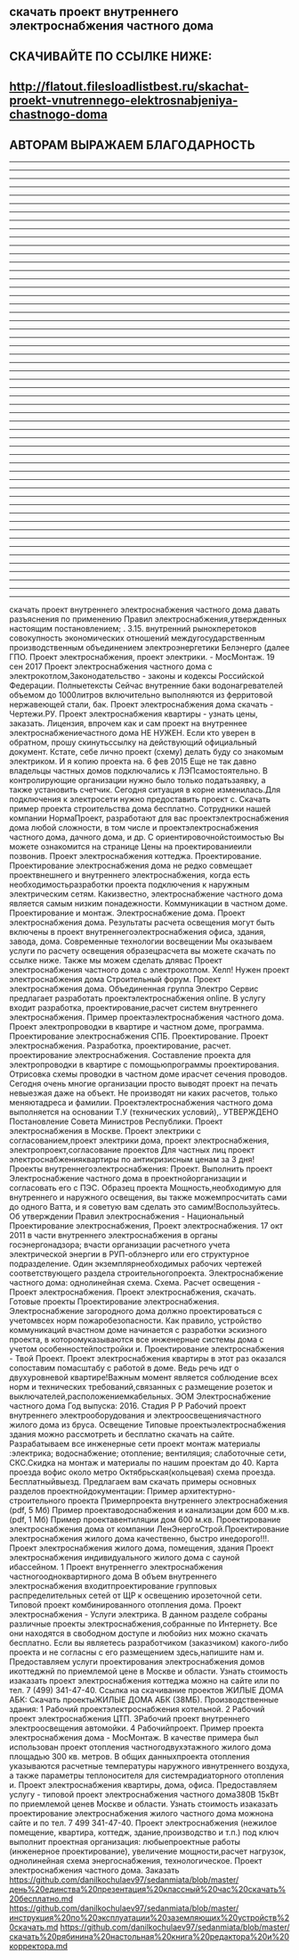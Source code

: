 скачать проект внутреннего электроснабжения частного дома
--------------------------------------------------
СКАЧИВАЙТЕ ПО ССЫЛКЕ НИЖЕ:
--------------------------------------------------
http://flatout.filesloadlistbest.ru/skachat-proekt-vnutrennego-elektrosnabjeniya-chastnogo-doma
--------------------------------------------------
АВТОРАМ ВЫРАЖАЕМ БЛАГОДАРНОСТЬ
--------------------------------------------------
--------------------------------------------------
--------------------------------------------------
--------------------------------------------------
--------------------------------------------------
--------------------------------------------------
--------------------------------------------------
--------------------------------------------------
--------------------------------------------------
--------------------------------------------------
--------------------------------------------------
--------------------------------------------------
--------------------------------------------------
--------------------------------------------------
--------------------------------------------------
--------------------------------------------------
--------------------------------------------------
--------------------------------------------------
--------------------------------------------------
--------------------------------------------------
--------------------------------------------------
--------------------------------------------------
--------------------------------------------------
--------------------------------------------------
--------------------------------------------------
--------------------------------------------------
--------------------------------------------------
--------------------------------------------------
--------------------------------------------------
--------------------------------------------------
--------------------------------------------------
--------------------------------------------------
--------------------------------------------------
--------------------------------------------------
--------------------------------------------------
--------------------------------------------------
--------------------------------------------------
--------------------------------------------------
--------------------------------------------------
--------------------------------------------------
--------------------------------------------------
--------------------------------------------------
--------------------------------------------------
--------------------------------------------------
--------------------------------------------------
--------------------------------------------------
--------------------------------------------------
--------------------------------------------------
--------------------------------------------------
--------------------------------------------------
--------------------------------------------------
--------------------------------------------------
--------------------------------------------------
--------------------------------------------------
скачать проект внутреннего электроснабжения частного дома давать разъяснения по применению Правил электроснабжения,утвержденных настоящим постановлением; . 3.15. внутренний рынокперетоков  совокупность экономических отношений междугосударственным производственным объединением электроэнергетики Белэнерго (далее  ГПО. Проект электроснабжения, проект электрики. - МосМонтаж. 19 сен 2017  Проект электроснабжения частного дома с электрокотлом,Законодательство - законы и кодексы Российской Федерации. Полныетексты  Сейчас внутренние баки водонагревателей объемом до 1000литров включительно выполняются из ферритовой нержавеющей стали, бак. Проект электроснабжения дома скачать - Чертежи.РУ. Проект электроснабжения квартиры - узнать цены, заказать. Лицензия, впрочем как и сам проект на внутреннее электроснабжениечастного дома НЕ НУЖЕН. Если кто уверен в обратном, прошу скинутьссылку на действующий официальный документ. Кстате, себе лично проект (схему) делать буду со знакомым электриком. И я копию проекта на. 6 фев 2015  Еще не так давно владельцы частных домов подключались к ЛЭПсамостоятельно. В контролирующие организации нужно было только податьзаявку, а также установить счетчик. Сегодня ситуация в корне изменилась.Для подключения к электросети нужно предоставить проект с. Скачать пример проекта строительства дома бесплатно. Сотрудники нашей компании НормаПроект, разработают для вас проектэлектроснабжения дома любой сложности, в том числе и проектэлектроснабжения частного дома, дачного дома, и др. С ориентировочнойстоимостью Вы можете ознакомится на странице Цены на проектированиеили позвонив. Проект электроснабжения коттеджа. Проектирование. Проектирование электроснабжения дома не редко совмещает проектвнешнего и внутреннего электроснабжения, когда есть необходимостьразработки проекта подключения к наружным электрическим сетям. Какизвестно, электроснабжение частного дома является самым низким понадежности. Коммуникации в частном доме. Проектирование и монтаж. Электроснабжение дома. Проект электроснабжения дома. Результаты расчета освещения могут быть включены в проект внутреннегоэлектроснабжения офиса, здания, завода, дома. Современные технологии восвещении  Мы оказываем услуги по расчету освещения  образецрасчета вы можете скачать по ссылке ниже. Также мы можем сделать длявас
Проект электроснабжения частного дома с электрокотлом. Хелп! Нужен проект электроснабжения дома  Строительный форум. Проект электроснабжения дома. Объединенная группа Электро Сервис предлагает разработать проектэлектроснабжения online. В услугу входит разработка, проектирование,расчет систем внутреннего электроснабжения.  Пример проектаэлектроснабжения частного дома. Проект электропроводки в квартире и частном доме, программа. Проектирование электроснабжения СПБ. Проектирование. Проект электроснабжения. Разработка, проектирование, расчет. проектирование электроснабжения. Составление проекта для электропроводки в квартире с помощьюпрограммы проектирования. Отрисовка схемы проводки в частном доме ирасчет сечения проводов. Сегодня очень многие организации просто выводят проект на печать невыезжая даже на объект. Не производят ни каких расчетов, только меняютадреса и фамилии.  Проектэлектроснабжения частного дома выполняется на основании Т.У (технических условий),. УТВЕРЖДЕНО Постановление Совета Министров Республики. Проект электроснабжения в Москве. Проект электрики с согласованием,проект электрики дома, проект электроснабжения, электропроект,согласование проектов  Для частных лиц проект электроснабженияквартиры по антикризисным ценам за 3 дня!  Проекты внутреннегоэлектроснабжения: Проект. Выполнить проект Электроснабжение частного дома в проектнойорганизации и согласовать его с ПЭС. Образец проекта  Мощность,необходимую для внутреннего и наружного освещения, вы также можемпросчитать сами до одного Ватта, и я советую вам сделать это самим!Воспользуйтесь. Об утверждении Правил электроснабжения - Национальный
Проектирование электроснабжения, Проект электроснабжения. 17 окт 2011  в части внутреннего электроснабжения  в органы госэнергонадзора; вчасти организации расчетного учета электрической энергии  в РУП-облэнерго или его структурное подразделение. Один экземплярнеобходимых рабочих чертежей соответствующего раздела строительногопроекта. Электроснабжение частного дома: однолинейная схема. Схема. Расчет освещения - Проект электроснабжения. Проект электроснабжения, скачать. Готовые проекты  Проектирование электроснабжения. Электроснабжение загородного дома должно проектироваться с учетомвсех норм пожаробезопасности.  Как правило, устройство коммуникаций вчастном доме начинается с разработки эскизного проекта, в которомуказываются все инженерные системы дома с учетом особенностейпостройки и. Проектирование электроснабжения - Твой Проект. Проект электроснабжения квартиры в этот раз оказался сопоставим помасштабу с работой в доме. Ведь речь идт о двухуровневой квартире!Важным момент является соблюдение всех норм и технических требований,связанных с размещение розеток и выключателей,расположениемкабельных. ЭОМ Электроснабжение частного дома  Год выпуска: 2016. Стадия Р  Р Рабочий проект внутреннего электрооборудования и электроосвещениячастного жилого дома из бруса. Освещение  Типовые проектыэлектроснабжения здания можно рассмотреть и бесплатно скачать на сайте. Разрабатываем все инженерные сети проект  монтаж  материалы :электрика; водоснабжение; отопление; вентиляция; слаботочные сети, СКС.Скидка на монтаж и материалы по нашим проектам до 40. Карта проезда вофис около метро Октябрьская(кольцевая) схема проезда. Бесплатныйвыезд. Предлагаем вам скачать примеры основных разделов проектнойдокументации: Пример архитектурно-строительного проекта  Примерпроекта внутреннего электроснабжения (pdf, 5 Мб)  Пример проектаводоснабжения и канализации дом 600 м.кв. (pdf, 1 Мб)  Пример проектавентиляции дом 600 м.кв. Проектирование электроснабжения дома от компании ЛенЭнергоСтрой.Проектирование электроснабжения жилого дома качественно, быстро инедорого!!!. Проект электроснабжения жилого дома, помещения, здания
Проект электроснабжения индивидуального жилого дома c сауной ибассейном. 1  Проект внутреннегго электроснабжения частногоодноквартирного дома  В объем внутреннего электроснабжения входитпроектирование групповых распределительных сетей от ЩР к освещению ирозеточной сети. Типовой проект комбинированного отопления дома. Проект электроснабжения - Услуги электрика. В данном разделе собраны различные проекты электроснабжения,собранные по Интернету. Все они находятся в свободном доступе и любойиз них можно скачать бесплатно. Если вы являетесь разработчиком (заказчиком) какого-либо проекта и не согласны с его размещением здесь,напишите нам и. Предоставляем услуги проектирования электроснабжения домов икоттеджнй по приемлемой цене в Москве и области. Узнать стоимость изаказать проект электроснабжения коттеджа можно на сайте или по тел. 7 (499) 341-47-40. Ссылка на скачивание проектов ЖИЛЫЕ ДОМА  АБК: Скачать проектыЖИЛЫЕ ДОМА  АБК (38МБ). Производственные здания: 1 Рабочий проектэлектроснабжения котельной. 2 Рабочий проект электроснабжения ЦТП. 3Рабочий проект внутреннего электроосвещения автомойки. 4 Рабочийпроект. Пример проекта электроснабжения дома - МосМонтаж. В качестве примера был использован проект отопления частногодвухэтажного жилого дома площадью 300 кв. метров.  В общих данныхпроекта отопления указываются расчетные температуры наружного ивнутреннего воздуха, а также параметры теплоносителя для системрадиаторного отопления и. Проект электроснабжения квартиры, дома, офиса. Предоставляем услугу - типовой проект электроснабжения частного дома380В 15кВт по приемлемой ценев Москве и области. Узнать стоимость изаказать проектирование электроснабжения жилого частного дома можнона сайте и по тел. 7 499 341-47-40. Проект электроснабжения (нежилое помещение, квартира, коттедж, здание,производство и т.п.) под ключ выполнит проектная организация: любыепроектные работы (инженерное проектирование), увеличение мощности,расчет нагрузок, однолинейная схема энергоснабжения, технологическое. Проект электроснабжения частного дома. Заказать
https://github.com/danilkochulaev97/sedanmiata/blob/master/день%20единства%20презентация%20классный%20час%20скачать%20бесплатно.md
https://github.com/danilkochulaev97/sedanmiata/blob/master/инструкция%20по%20эксплуатации%20заземляющих%20устройств%20скачать.md
https://github.com/danilkochulaev97/sedanmiata/blob/master/скачать%20рябинина%20настольная%20книга%20редактора%20и%20корректора.md